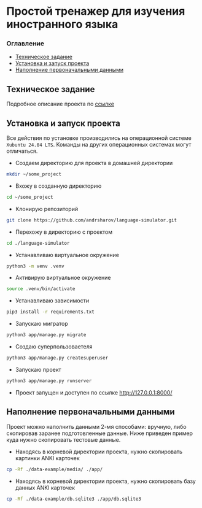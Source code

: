 # Простой тренажер для изучения иностранного языка

### Оглавление

* [Техническое задание](#Техническое-задание)
* [Установка и запуск проекта](#Установка-и-запуск-проекта)
* [Наполнение первоначальными данными](#Наполнение-первоначальными-данными)

## Техническое задание

Подробное описание проекта по [ссылке](doc/technical-task.pdf)

## Установка и запуск проекта

Все действия по установке производились на операционной системе `Xubuntu 24.04 LTS`.
Команды на других операционных системах могут отличаться.

* Создаем директорию для проекта в домашней директории
```bash
mkdir ~/some_project
```
* Вхожу в созданную директорию 
```bash
cd ~/some_project
```
* Клонирую репозиторий
```bash
git clone https://github.com/andrsharov/language-simulator.git
```
* Перехожу в директорию с проектом 
```bash
cd ./language-simulator
```
* Устанавливаю виртуальное окружение
```bash
python3 -m venv .venv
```
* Активирую виртуальное окружение
```bash
source .venv/bin/activate
```
* Устанавливаю зависимости
```bash
pip3 install -r requirements.txt
```
* Запускаю мигратор
```bash
python3 app/manage.py migrate
```
* Создаю суперпользоваетеля
```bash
python3 app/manage.py createsuperuser
```
* Запускаю проект
```bash
python3 app/manage.py runserver
```
* Проект запущен и доступен по ссылке http://127.0.0.1:8000/

## Наполнение первоначальными данными

Проект можно наполнить данными 2-мя способами: вручную, либо скопировав заранее подготовленные данные.
Ниже приведен пример куда нужно скопировать тестовые данные.

* Находясь в корневой директории проекта, нужно скопировать картинки ANKI карточек
```bash
cp -Rf ./data-example/media/ ./app/
```
* Находясь в корневой директории проекта, нужно скопировать базу данных ANKI карточек
```bash
cp -Rf ./data-example/db.sqlite3 ./app/db.sqlite3
```